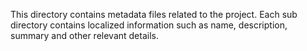 This directory contains metadata files related to the project.
Each sub directory contains localized information such as name, description, summary and other relevant details.
